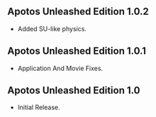 ## Apotos Unleashed Edition 1.0.2
- Added SU-like physics.


## Apotos Unleashed Edition 1.0.1

- Application And Movie Fixes.


## Apotos Unleashed Edition 1.0

- Initial Release. 
